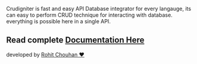 Crudigniter is fast and easy API Database integrator for every langauge, its can easy to perform CRUD technique for interacting with database. everything is possible here in a single API.

<h2>Read complete <a href="https://rohit-chouhan.github.io/crudigniter/">Documentation Here</a></h2>

developed by <a href="https://linkedin.com/in/itsrohitchouhan">Rohit Chouhan ❤️</a>
